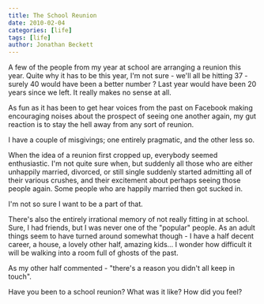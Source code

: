 ```yaml
---
title: The School Reunion
date: 2010-02-04
categories: [life]
tags: [life]
author: Jonathan Beckett
---
```


A few of the people from my year at school are arranging a reunion this year. Quite why it has to be this year, I'm not sure - we'll all be hitting 37 - surely 40 would have been a better number ? Last year would have been 20 years since we left. It really makes no sense at all.

As fun as it has been to get hear voices from the past on Facebook making encouraging noises about the prospect of seeing one another again, my gut reaction is to stay the hell away from any sort of reunion.

I have a couple of misgivings; one entirely pragmatic, and the other less so.

When the idea of a reunion first cropped up, everybody seemed enthusiastic. I'm not quite sure when, but suddenly all those who are either unhappily married, divorced, or still single suddenly started admitting all of their various crushes, and their excitement about perhaps seeing those people again. Some people who are happily married then got sucked in.

I'm not so sure I want to be a part of that.

There's also the entirely irrational memory of not really fitting in at school. Sure, I had friends, but I was never one of the "popular" people. As an adult things seem to have turned around somewhat though - I have a half decent career, a house, a lovely other half, amazing kids... I wonder how difficult it will be walking into a room full of ghosts of the past.

As my other half commented - "there's a reason you didn't all keep in touch".

Have you been to a school reunion? What was it like? How did you feel?